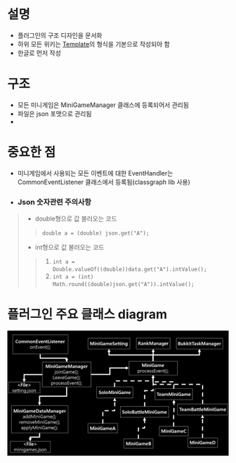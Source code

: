 # 설명
- 플러그인의 구조 디자인을 문서화
- 하위 모든 위키는 [Template]의 형식을 기본으로 작성되야 함
- 한글로 먼저 작성

# 구조
- 모든 미니게임은 MiniGameManager 클래스에 등록되어서 관리됨
- 파일은 json 포맷으로 관리됨
- 

# 중요한 점
- 미니게임에서 사용되는 모든 이벤트에 대한 EventHandler는 CommonEventListener 클래스에서 등록됨(classgraph lib 사용)
- ### Json 숫자관련 주의사항
> - double형으로 값 불러오는 코드
> > `double a = (double) json.get("A");`
> - int형으로 값 불러오는 코드
> > 1. `int a = Double.valueOf((double))data.get("A").intValue();`
> > 2. `int a = (int) Math.round((double)json.get("A")).intValue();`



# 플러그인 주요 클래스 diagram
![MiniGameMaker_plugin_design](../img/MiniGameMaker_plugin_design.JPG)





[Template]: template.md
